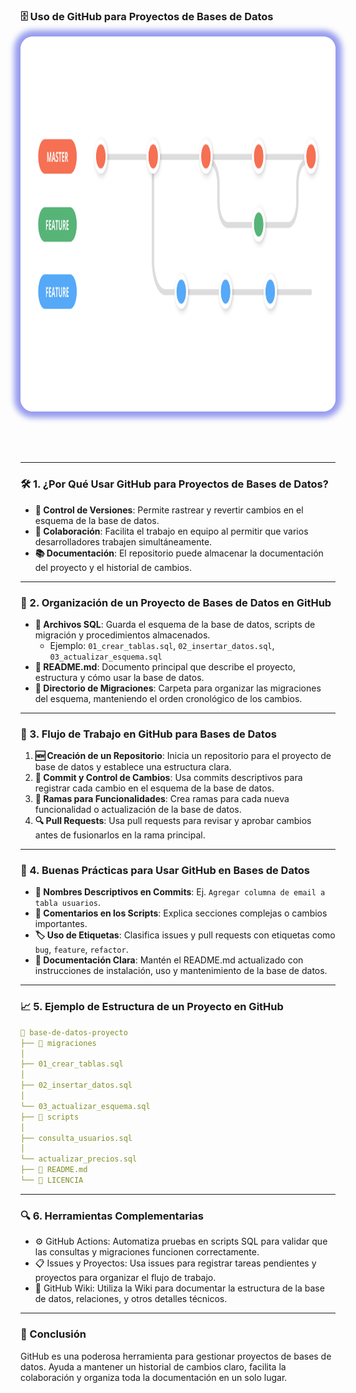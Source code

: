 ### 🗄️ Uso de GitHub para Proyectos de Bases de Datos

<img src="400_GITHUB/g_1.png" alt="Tablero de Trello" style="height: 600px; margin: 0 auto 4rem auto; background: transparent; box-shadow: 0 0 10px 10px rgb(150, 156, 238); border-radius: 20px;" class="demo-logo">

---

### 🛠️ 1. ¿Por Qué Usar GitHub para Proyectos de Bases de Datos?

- **📜 Control de Versiones**: Permite rastrear y revertir cambios en el esquema de la base de datos.
- **🤝 Colaboración**: Facilita el trabajo en equipo al permitir que varios desarrolladores trabajen simultáneamente.
- **📚 Documentación**: El repositorio puede almacenar la documentación del proyecto y el historial de cambios.

---

### 📂 2. Organización de un Proyecto de Bases de Datos en GitHub

- **📄 Archivos SQL**: Guarda el esquema de la base de datos, scripts de migración y procedimientos almacenados.
    - Ejemplo: `01_crear_tablas.sql`, `02_insertar_datos.sql`, `03_actualizar_esquema.sql`
- **📝 README.md**: Documento principal que describe el proyecto, estructura y cómo usar la base de datos.
- **📁 Directorio de Migraciones**: Carpeta para organizar las migraciones del esquema, manteniendo el orden cronológico de los cambios.

---

### 🚀 3. Flujo de Trabajo en GitHub para Bases de Datos

1. **🆕 Creación de un Repositorio**: Inicia un repositorio para el proyecto de base de datos y establece una estructura clara.
2. **🔄 Commit y Control de Cambios**: Usa commits descriptivos para registrar cada cambio en el esquema de la base de datos.
3. **🌿 Ramas para Funcionalidades**: Crea ramas para cada nueva funcionalidad o actualización de la base de datos.
4. **🔍 Pull Requests**: Usa pull requests para revisar y aprobar cambios antes de fusionarlos en la rama principal.

---

### 📑 4. Buenas Prácticas para Usar GitHub en Bases de Datos

- **📝 Nombres Descriptivos en Commits**: Ej. `Agregar columna de email a tabla usuarios`.
- **💬 Comentarios en los Scripts**: Explica secciones complejas o cambios importantes.
- **🏷️ Uso de Etiquetas**: Clasifica issues y pull requests con etiquetas como `bug`, `feature`, `refactor`.
- **📖 Documentación Clara**: Mantén el README.md actualizado con instrucciones de instalación, uso y mantenimiento de la base de datos.

---

### 📈 5. Ejemplo de Estructura de un Proyecto en GitHub

```yaml
📁 base-de-datos-proyecto 
├── 📂 migraciones 
│ 
├── 01_crear_tablas.sql 
│ 
├── 02_insertar_datos.sql 
│ 
└── 03_actualizar_esquema.sql 
├── 📂 scripts 
│ 
├── consulta_usuarios.sql 
│
└── actualizar_precios.sql 
├── 📝 README.md 
└── 📄 LICENCIA
```

---

### 🔍 6. Herramientas Complementarias

- ⚙️ GitHub Actions: Automatiza pruebas en scripts SQL para validar que las consultas y migraciones funcionen correctamente.
- 📋 Issues y Proyectos: Usa issues para registrar tareas pendientes y proyectos para organizar el flujo de trabajo.
- 📖 GitHub Wiki: Utiliza la Wiki para documentar la estructura de la base de datos, relaciones, y otros detalles técnicos.

---

### 🏁 Conclusión

GitHub es una poderosa herramienta para gestionar proyectos de bases de datos. Ayuda a mantener un historial de cambios claro, facilita la colaboración y organiza toda la documentación en un solo lugar.